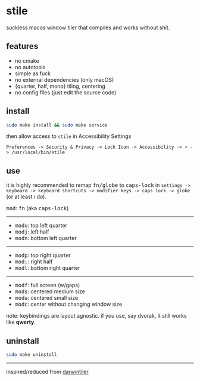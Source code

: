 # stile

suckless macos window tiler that compiles and works without shit.

## features

- no cmake
- no autotools
- simple as fuck
- no external dependencies (only macOS)
- {quarter, half, mono} tiling, centering
- no config files (just edit the source code)

## install

```sh
sudo make install && sudo make service
```
then allow access to `stile` in Accessibility Settings
```
Preferences -> Security & Privacy -> Lock Icon -> Accessibility -> + -> /usr/local/bin/stile
```

## use

it is highly recommended to remap <kbd>fn/globe</kbd> to <kbd>caps-lock</kbd>
in `settings -> keyboard -> keyboard shortcuts -> modifier keys -> caps lock
-> globe` (or at least i do).


<kbd>mod</kbd>: <kbd>fn</kbd> (aka <kbd>caps-lock</kbd>)

---

- <kbd>mod</kbd><kbd>u</kbd>: top left quarter
- <kbd>mod</kbd><kbd>j</kbd>: left half
- <kbd>mod</kbd><kbd>n</kbd>: bottom left quarter

---

- <kbd>mod</kbd><kbd>p</kbd>: top right quarter
- <kbd>mod</kbd><kbd>;</kbd>: right half
- <kbd>mod</kbd><kbd>l</kbd>: bottom right quarter

---

- <kbd>mod</kbd><kbd>f</kbd>: full screen (w/gaps)
- <kbd>mod</kbd><kbd>s</kbd>: centered medium size
- <kbd>mod</kbd><kbd>a</kbd>: centered small size
- <kbd>mod</kbd><kbd>c</kbd>: center without changing window size


note: keybindings are layout agnostic. if you use, say dvorak, it still works like **qwerty**.

## uninstall
```sh
sudo make uninstall
```

---

inspired/reduced from [darwintiler](https://github.com/veryjos/darwintiler)
